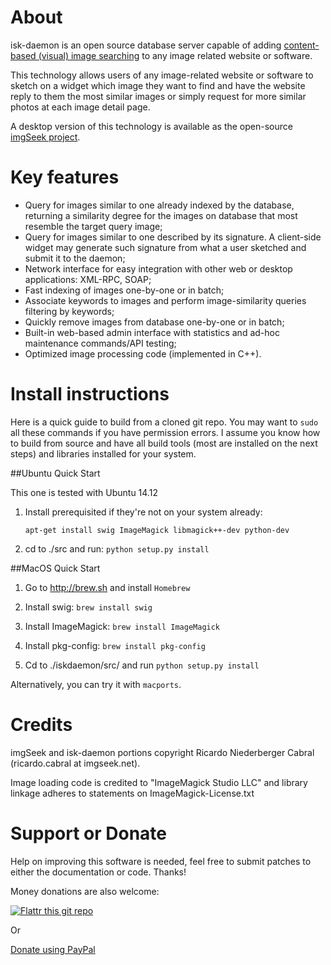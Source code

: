 # About

isk-daemon is an open source database server capable of adding [content-based (visual) image searching](http://en.wikipedia.org/wiki/Content-based_image_retrieval) to any image related website or software.

This technology allows users of any image-related website or software to sketch on a widget which image they want to find and have the website reply to them the most similar images or simply request for more similar photos at each image detail page.

A desktop version of this technology is available as the open-source [imgSeek project](http://sourceforge.net/projects/imgseek/).

# Key features

* Query for images similar to one already indexed by the database, returning a similarity degree for the images on database that most resemble the target query image;
* Query for images similar to one described by its signature. A client-side widget may generate such signature from what a user sketched and submit it to the daemon;
* Network interface for easy integration with other web or desktop applications: XML-RPC, SOAP;
* Fast indexing of images one-by-one or in batch;
* Associate keywords to images and perform image-similarity queries filtering by keywords;
* Quickly remove images from database one-by-one or in batch;
* Built-in web-based admin interface with statistics and ad-hoc maintenance commands/API testing;
* Optimized image processing code (implemented in C++).

# Install instructions

Here is a quick guide to build from a cloned git repo. You may want to ``sudo`` all these commands if you have permission errors.
I assume you know how to build from source and have all build tools (most are installed on the next steps) and libraries installed for your system.

##Ubuntu Quick Start

This one is tested with Ubuntu 14.12

1. Install prerequisited if they're not on your system already:

    ``apt-get install swig ImageMagick libmagick++-dev python-dev``

2. cd to ./src and run: ``python setup.py install``

##MacOS Quick Start

1. Go to http://brew.sh and install ``Homebrew``

2. Install swig: ``brew install swig``

3. Install ImageMagick: ``brew install ImageMagick``

4. Install pkg-config: ``brew install pkg-config``

5. Cd to ./iskdaemon/src/ and run ``python setup.py install``

Alternatively, you can try it with ``macports``.

# Credits

imgSeek and isk-daemon portions copyright Ricardo Niederberger Cabral (ricardo.cabral at imgseek.net).

Image loading code is credited to "ImageMagick Studio LLC" and library linkage adheres to statements on ImageMagick-License.txt

# Support or Donate

Help on improving this software is needed, feel free to submit patches to either the documentation or code.  Thanks!

Money donations are also welcome:

[![Flattr this git repo](http://api.flattr.com/button/flattr-badge-large.png)](https://flattr.com/submit/auto?user_id=rnc000&url=https://github.com/ricardocabral/iskdaemon&title=iskdaemon&language=en_GB&tags=github&category=software)

Or 

[Donate using PayPal](https://www.paypal.com/cgi-bin/webscr?cmd=_donations&business=J7XSCK2JNJB52&lc=US&item_name=imgSeek%20project&currency_code=USD&bn=PP%2dDonationsBF%3abtn_donate_SM%2egif%3aNonHosted)
